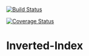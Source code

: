 [![Build Status](https://travis-ci.org/andela-oaladeusi/inverted-index.svg?branch=master)](https://travis-ci.org/andela-oaladeusi/inverted-index)

[![Coverage Status](https://coveralls.io/repos/github/andela-oaladeusi/inverted-index/badge.svg?branch=development)](https://coveralls.io/github/andela-oaladeusi/inverted-index?branch=development)
# Inverted-Index

